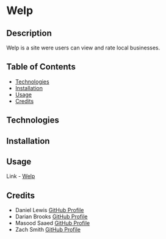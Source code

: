 # Welp

## Description
Welp is a site were users can view and rate local businesses.

## Table of Contents
- [Technologies](#technologies)
- [Installation](#installation)
- [Usage](#usage)
- [Credits](#credits)

## Technologies

## Installation

## Usage

Link - [Welp](https://welp-686p.onrender.com)

## Credits
- Daniel Lewis [GitHub Profile](https://github.com/akatheduelist)
- Darian Brooks [GitHub Profile](https://github.com/darocket34)
- Masood Saaed [GitHub Profile](https://github.com/MasoodMS95)
- Zach Smith [GitHub Profile](https://github.com/Lemelisk271)
